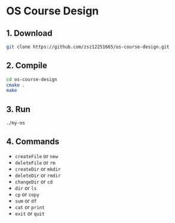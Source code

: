 # OS Course Design

## 1. Download

```bash
git clone https://github.com/zsz12251665/os-course-design.git
```

## 2. Compile

```bash
cd os-course-design
cmake .
make
```

## 3. Run

```bash
./my-os
```

## 4. Commands

- `createFile` or `new`
- `deleteFile` or `rm`
- `createDir` or `mkdir`
- `deleteDir` or `rmdir`
- `changeDir` or `cd`
- `dir` or `ls`
- `cp` or `copy`
- `sum` or `df`
- `cat` or `print`
- `exit` or `quit`
